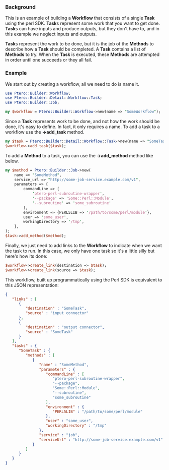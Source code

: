 ### Background

This is an example of building a **Workflow** that consists of a single **Task** using the perl SDK.
**Task**s represent some work that you want to get done.
**Task**s can have inputs and produce outputs, but they don't have to, and in this example we neglect inputs and outputs.

**Task**s represent the work to be done, but it is the job of the **Method**s to describe how a **Task** should be completed.
A **Task** contains a list of **Methods** to try.
When the **Task** is executed, these **Method**s are attempted in order until one succeeds or they all fail.

### Example

We start out by creating a workflow, all we need to do is name it.


```perl
use Ptero::Builder::Workflow;
use Ptero::Builder::Detail::Workflow::Task;
use Ptero::Builder::Job;

my $workflow = Ptero::Builder::Workflow->new(name => "SomeWorkflow");
```


Since a **Task** represents work to be done, and not how the work should be done, it's easy to define.
In fact, it only requires a name.
To add a task to a workflow use the **->add_task** method.



```perl
my $task = Ptero::Builder::Detail::Workflow::Task->new(name => "SomeTask");
$workflow->add_task($task);
```


To add a **Method** to a task, you can use the **->add_method** method like below.



```perl
my $method = Ptero::Builder::Job->new(
    name => "SomeMethod",
    service_url => "http://some-job-service.example.com/v1",
    parameters => {
        commandLine => [
            'ptero-perl-subroutine-wrapper',
            '--package' => 'Some::Perl::Module',
            '--subroutine' => 'some_subroutine'
        ],
        environment => {PERL5LIB => '/path/to/some/perl/module'},
        user => 'some_user',
        workingDirectory => '/tmp',
    },
);
$task->add_method($method);
```


Finally, we just need to add links to the **Workflow** to indicate when we want the task to run.
In this case, we only have one task so it's a little silly but here's how its done:



```perl
$workflow->create_link(destination => $task);
$workflow->create_link(source => $task);
```


This workflow, built up programmatically using the Perl SDK is equivalent to this JSON representation:



```json
{
   "links" : [
      {
         "destination" : "SomeTask",
         "source" : "input connector"
      },
      {
         "destination" : "output connector",
         "source" : "SomeTask"
      }
   ],
   "tasks" : {
      "SomeTask" : {
         "methods" : [
            {
               "name" : "SomeMethod",
               "parameters" : {
                  "commandLine" : [
                     "ptero-perl-subroutine-wrapper",
                     "--package",
                     "Some::Perl::Module",
                     "--subroutine",
                     "some_subroutine"
                  ],
                  "environment" : {
                     "PERL5LIB" : "/path/to/some/perl/module"
                  },
                  "user" : "some_user",
                  "workingDirectory" : "/tmp"
               },
               "service" : "job",
               "serviceUrl" : "http://some-job-service.example.com/v1"
            }
         ]
      }
   }
}
```

